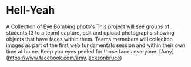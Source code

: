 # Hell-Yeah
A Collection of Eye Bombing photo's
This project will see groups of students (3 to a team) capture, edit and upload photographs showing objects that have faces within them. Teams memebers will colleciton images as part of the first web fundamentals session and within their own time at home. Keep you eyes peeled for those faces everyone. 
[Amy] (https://www.facebook.com/amy.jacksonbruce)
